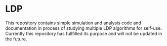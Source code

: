 # LDP
This repository contains simple simulation and analysis code and documentation in process of studying multiple LDP algorithms for self-use.
Currently this repository has fullfilled its purpose and will not be updated in the future.
